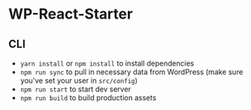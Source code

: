 # WP-React-Starter

## CLI

* `yarn install` or `npm install` to install dependencies
* `npm run sync` to pull in necessary data from WordPress (make sure you've set your user in `src/config`)
* `npm run start` to start dev server
* `npm run build` to build production assets

